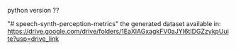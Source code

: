 python version ??

"# speech-synth-perception-metrics" 
the generated dataset available in: https://drive.google.com/drive/folders/1EaXlAGxagkFV0aJYI6tIDGZzykpUuite?usp=drive_link
